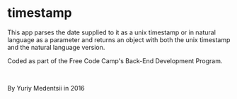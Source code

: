 # timestamp

<p>This app parses the date supplied to it as a unix timestamp or in natural language as a parameter and returns an object with both the unix timestamp and the natural language version.<p>
<p>Coded as part of the Free Code Camp's Back-End Development Program.</p>
<br>
<p>
By Yuriy Medentsii in 2016
</p>
